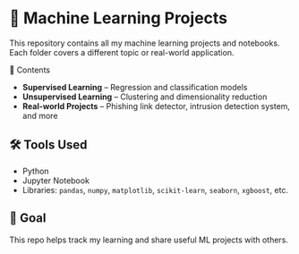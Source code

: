 
# 🧠 Machine Learning Projects

This repository contains all my machine learning projects and notebooks. Each folder covers a different topic or real-world application.

📂 Contents

* **Supervised Learning** – Regression and classification models
* **Unsupervised Learning** – Clustering and dimensionality reduction
* **Real-world Projects** – Phishing link detector, intrusion detection system, and more

## 🛠 Tools Used

* Python
* Jupyter Notebook
* Libraries: `pandas`, `numpy`, `matplotlib`, `scikit-learn`, `seaborn`, `xgboost`, etc.


## 🎯 Goal

This repo helps track my learning and share useful ML projects with others.

